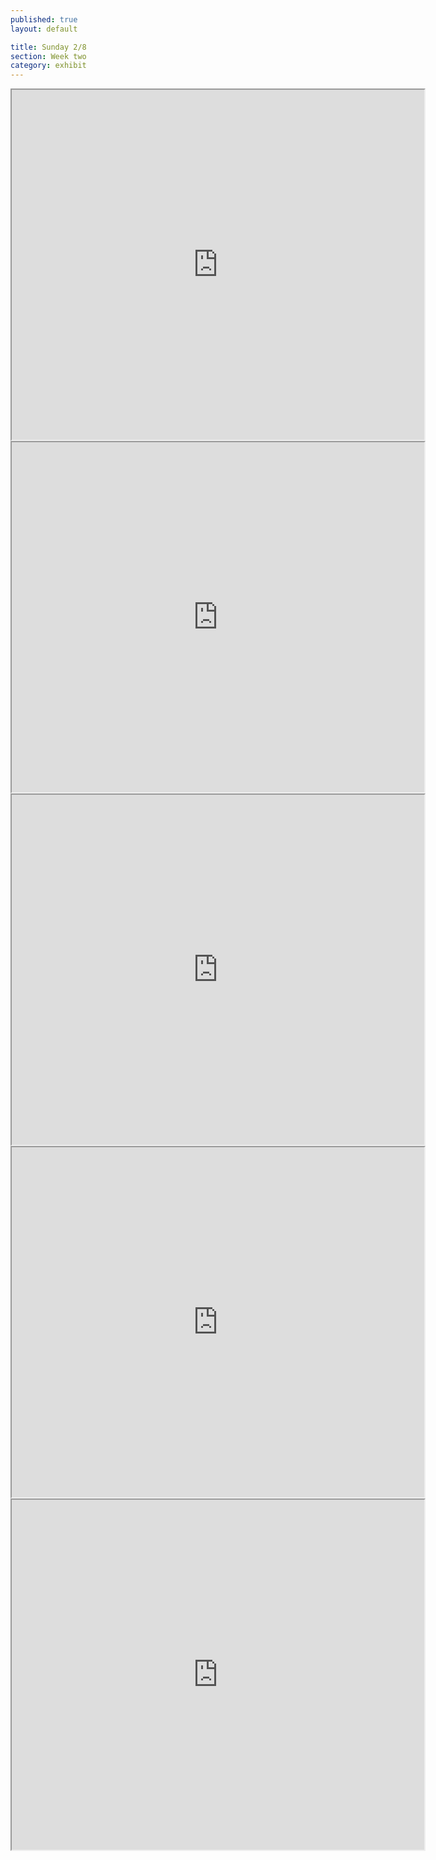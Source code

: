```yaml
---
published: true
layout: default

title: Sunday 2/8
section: Week two
category: exhibit
---
```



<iframe width="660" height="560" src="http://180.0.5.199:81/ImageViewer?Direction=&Resolution=640x480&Quality=Standard&Size=STD&PresetOperation=Move&Data=0&Frame2=PanTilt&Type=&Language=0&PanTiltMin=0&RPeriod=65535&Sound=Enable&Mode=JPEG&SendMethod=1&View=Normal"></iframe>

<br>

<iframe width="660" height="560" src="http://123.108.159.199/ImageViewer?Direction=&Resolution=640x480&Quality=Standard&Size=STD&PresetOperation=Move&Data=0&Frame2=PanTilt&Type=&Language=0&RPeriod=65535&Sound=Enable&Mode=JPEG&SendMethod=1&View=Normal"></iframe>

<br>

<iframe width="660" height="560" src="http://183.76.217.196:50001/ImageViewer?Direction=&Resolution=640x480&Quality=Standard&Size=STD&PresetOperation=Move&Data=0&Frame2=PanTilt&Type=&Language=0&RPeriod=3&Sound=Enable&Mode=JPEG&SendMethod=1&View=Normal"></iframe>

<br>

<iframe width="660" height="560" src="http://210.230.212.195/ImageViewer?Direction=&Resolution=640x480&Quality=Motion&Size=STD&PresetOperation=Move&Data=0&Frame2=PanTilt&Type=&Language=0&RPeriod=65535&Sound=Enable&Mode=JPEG&SendMethod=1&View=Normal"></iframe>

<br>

<iframe width="660" height="560" src="http://222.12.123.195:81/ImageViewer?Direction=&Resolution=640x480&Quality=Standard&Size=STD&PresetOperation=Move&Data=0&Frame2=PanTilt&Type=&Language=0&RPeriod=65535&Sound=Enable&Mode=JPEG&SendMethod=1&View=Normal"></iframe>
